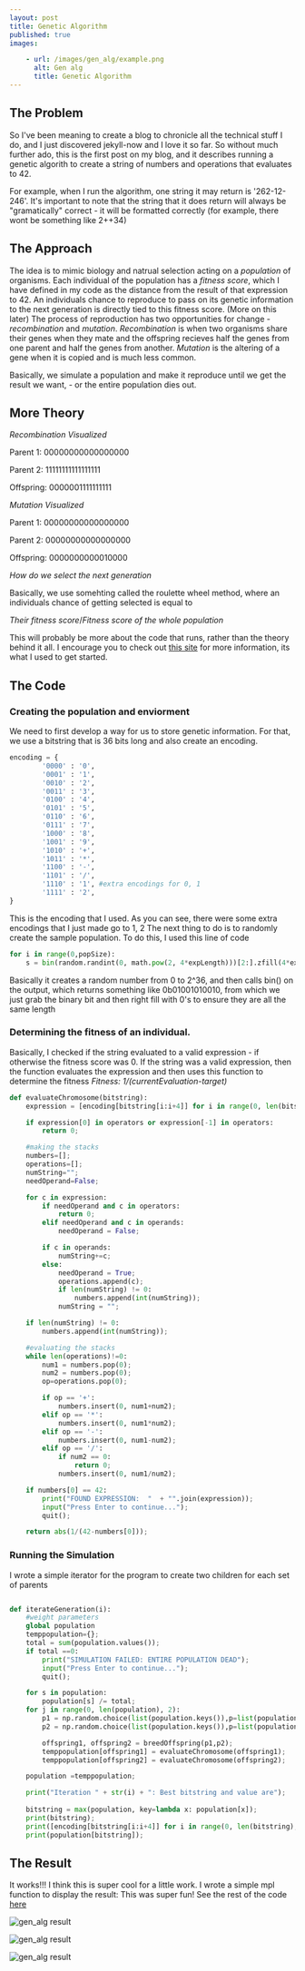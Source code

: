 ```yaml
---
layout: post
title: Genetic Algorithm
published: true
images:

    - url: /images/gen_alg/example.png
      alt: Gen alg
      title: Genetic Algorithm
---
```


## The Problem
So I've been meaning to create a blog to chronicle all the technical stuff I do, and I just discovered jekyll-now and I love it so far. So without much further ado, this is the first post on my blog, and it describes running a genetic algorith to create a string of numbers and operations that evaluates to 42. 

For example, when I run the algorithm, one string it may return is '262-12-246'. It's important to note that the string that it does return will always be "gramatically" correct - it will be formatted correctly (for example, there wont be something like 2++34)

## The Approach

The idea is to mimic biology and natrual selection acting on a _population_ of
organisms. Each individual of the population has a _fitness score_, which I
have defined in my code as the distance from the result of that expression to
42. An individuals chance to reproduce to pass on its genetic information to
    the next generation is directly tied to this fitness score. (More on this
later) The process of reproduction has two opportunities for change -
_recombination_ and _mutation_. _Recombination_ is when two organisms share
their genes when they mate and the offspring recieves half the genes from one
parent and half the genes from another. _Mutation_ is the altering of a gene
when it is copied and is much less common. 

Basically, we simulate a population and make it reproduce until we get the
result we want, - or the entire population dies out.


## More Theory

_Recombination Visualized_

Parent 1: 00000000000000000

Parent 2: 11111111111111111

Offspring: 0000001111111111

_Mutation Visualized_

Parent 1: 00000000000000000

Parent 2: 00000000000000000

Offspring: 0000000000010000

_How do we select the next generation_

Basically, we use somehting called the roulette wheel method, where an individuals chance of getting selected is equal to 

*Their fitness score*/*Fitness score of the whole population*

This will probably be more about the code that runs, rather than the theory
behind it all. I encourage you to check out [this
site](http://www.ai-junkie.com/ga/intro/gat2.html) for more information, its
what I used to get started. 

## The Code

### Creating the population and enviorment

We need to first develop a way for us to store genetic information. For that,
we use a bitstring that is 36 bits long and also create an encoding.

```python
encoding = {
        '0000' : '0',
        '0001' : '1',
        '0010' : '2',
        '0011' : '3',
        '0100' : '4',
        '0101' : '5',
        '0110' : '6',
        '0111' : '7',
        '1000' : '8',
        '1001' : '9',
        '1010' : '+',
        '1011' : '*',
        '1100' : '-',
        '1101' : '/',
        '1110' : '1', #extra encodings for 0, 1
        '1111' : '2',
}
```
This is the encoding that I used. As you can see, there were some extra encodings that I just made go to 1, 2
The next thing to do is to randomly create the sample population. To do this, I used this line of code

```python
for i in range(0,popSize):
    s = bin(random.randint(0, math.pow(2, 4*expLength)))[2:].zfill(4*expLength);
```

Basically it creates a random number from 0 to 2^36, and then calls bin() on the output, which returns something like 0b01001010010, from which we just grab the binary bit and then right fill with 0's to ensure they are all the same length

### Determining the fitness of an individual.

Basically, I checked if the string evaluated to a valid expression - if otherwise the fitness score was 0. 
If the string was a valid expression, then the function evaluates the expression and then uses this function to determine the fitness
*Fitness: 1/(currentEvaluation-target)*

```python
def evaluateChromosome(bitstring):
    expression = [encoding[bitstring[i:i+4]] for i in range(0, len(bitstring), 4)];

    if expression[0] in operators or expression[-1] in operators:
        return 0;

    #making the stacks
    numbers=[];
    operations=[];
    numString="";
    needOperand=False;

    for c in expression:
        if needOperand and c in operators:
            return 0;
        elif needOperand and c in operands:
            needOperand = False;

        if c in operands:
            numString+=c;
        else:
            needOperand = True;
            operations.append(c);
            if len(numString) != 0:
                numbers.append(int(numString));
            numString = "";

    if len(numString) != 0:
        numbers.append(int(numString));

    #evaluating the stacks
    while len(operations)!=0:
        num1 = numbers.pop(0);
        num2 = numbers.pop(0);
        op=operations.pop(0);

        if op == '+':
            numbers.insert(0, num1+num2);
        elif op == '*':
            numbers.insert(0, num1*num2);
        elif op == '-':
            numbers.insert(0, num1-num2);
        elif op == '/':
            if num2 == 0:
                return 0;
            numbers.insert(0, num1/num2);

    if numbers[0] == 42:
        print("FOUND EXPRESSION:  "  + "".join(expression));
        input("Press Enter to continue...");
        quit();

    return abs(1/(42-numbers[0]));
```

### Running the Simulation
I wrote a simple iterator for the program to create two children for each set of parents

```python

def iterateGeneration(i):
    #weight parameters
    global population
    temppopulation={};
    total = sum(population.values());
    if total ==0:
        print("SIMULATION FAILED: ENTIRE POPULATION DEAD");
        input("Press Enter to continue...");
        quit();

    for s in population:
        population[s] /= total;
    for j in range(0, len(population), 2):
        p1 = np.random.choice(list(population.keys()),p=list(population.values()));
        p2 = np.random.choice(list(population.keys()),p=list(population.values()));

        offspring1, offspring2 = breedOffspring(p1,p2);
        temppopulation[offspring1] = evaluateChromosome(offspring1);
        temppopulation[offspring2] = evaluateChromosome(offspring2);

    population =temppopulation;

    print("Iteration " + str(i) + ": Best bitstring and value are");
    
    bitstring = max(population, key=lambda x: population[x]);
    print(bitstring);
    print([encoding[bitstring[i:i+4]] for i in range(0, len(bitstring), 4)]);
    print(population[bitstring]);
```

## The Result
It works!!! I think this is super cool for a little work. I wrote a simple mpl function to display the result:
This was super fun! See the rest of the code [here](https://github.com/jcaip/gen_alg)

![gen_alg result](https://jcaip.github.io/images/gen_alg/example1.png "Sample solution success")

![gen_alg result](https://jcaip.github.io/images/gen_alg/example.png "Sample solution failure")

![gen_alg result](https://jcaip.github.io/images/gen_alg/example2.png "Sample solution success")
